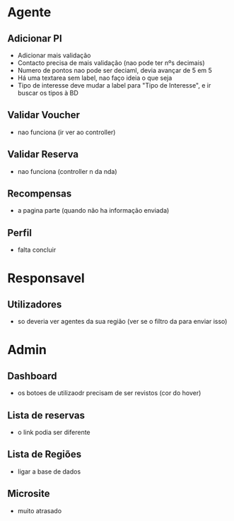 # Agente

## Adicionar PI
- Adicionar mais validação
- Contacto precisa de mais validação (nao pode ter nºs decimais)
- Numero de pontos nao pode ser deciaml, devia avançar de 5 em 5
- Há uma textarea sem label, nao faço ideia o que seja
- Tipo de interesse deve mudar a label para "Tipo de Interesse", e ir buscar os tipos à BD

## Validar Voucher
- nao funciona (ir ver ao controller)

## Validar Reserva 
- nao funciona (controller n da nda)

## Recompensas
- a pagina parte (quando não ha informação enviada)

## Perfil 
- falta concluir

# Responsavel

## Utilizadores
- so deveria ver agentes da sua região (ver se o filtro da para enviar isso)

# Admin
## Dashboard
- os botoes de utilizaodr precisam de ser revistos (cor do hover)

## Lista de reservas
- o link podia ser diferente

## Lista de Regiões
- ligar a base de dados

## Microsite
- muito atrasado